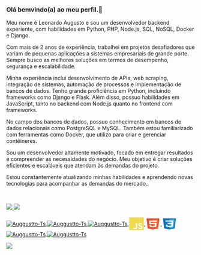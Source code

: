 
### Olá bemvindo(a) ao meu perfil.🚀
<p>Meu nome é Leonardo Augusto e sou um desenvolvedor backend experiente, com habilidades em Python, PHP, Node.js, SQL, NoSQL, Docker e Django.

Com mais de 2 anos de experiência, trabalhei em projetos desafiadores que variam de pequenas aplicações a sistemas empresariais de grande porte. Sempre busco as melhores soluções em termos de desempenho, segurança e escalabilidade.

Minha experiência inclui desenvolvimento de APIs, web scraping, integração de sistemas, automação de processos e implementação de bancos de dados. Tenho grande proficiência em Python, incluindo frameworks como Django e Flask. Além disso, possuo habilidades em JavaScript, tanto no backend com Node.js quanto no frontend com frameworks.

No campo dos bancos de dados, possuo conhecimento em bancos de dados relacionais como PostgreSQL e MySQL. Também estou familiarizado com ferramentas como Docker, que utilizo para criar e gerenciar contêineres.

Sou um desenvolvedor altamente motivado, focado em entregar resultados e compreender as necessidades do negócio. Meu objetivo é criar soluções eficientes e escaláveis que atendam às demandas do projeto.

Estou constantemente atualizando minhas habilidades e aprendendo novas tecnologias para acompanhar as demandas do mercado..</p><br>


<div align="center" style="display: flex; justify-content: space-between; width:100%">
  <a href="https://github.com/Auggustto">
  <img height="150em" src="https://github-readme-stats.vercel.app/api?username=Auggustto&show_icons=true&theme=dracula&include_all_commits=true&count_private=true"/>
  <img height="150em" src="https://github-readme-stats.vercel.app/api/top-langs/?username=Auggustto&layout=compact&langs_count=7&theme=dracula"/>
</div>
  
<div style="display: inline_block"><br>
  <img align="center" alt="Auggustto-Ts" height="35" width="40" src="https://cdn.jsdelivr.net/gh/devicons/devicon/icons/python/python-original.svg">
  <img align="center" alt="Auggustto-Ts" height="35" width="40" src="https://cdn.jsdelivr.net/gh/devicons/devicon/icons/nodejs/nodejs-original.svg">
  <img align="center" alt="Auggustto-Ts" height="35" width="50" src="https://cdn.jsdelivr.net/gh/devicons/devicon/icons/php/php-original.svg">
  <img align="center" alt="Auggustto-Js" height="35" width="40" src="https://raw.githubusercontent.com/devicons/devicon/master/icons/javascript/javascript-plain.svg">  
  <img align="center" alt="Auggustto-HTML" height="30" width="40" src="https://raw.githubusercontent.com/devicons/devicon/master/icons/html5/html5-original.svg">
  <img align="center" alt="Auggustto-CSS" height="30" width="40" src="https://raw.githubusercontent.com/devicons/devicon/master/icons/css3/css3-original.svg">
  <img align="center" alt="Auggustto-Ts" height="40" width="50" src="https://cdn.jsdelivr.net/gh/devicons/devicon/icons/docker/docker-original.svg">
  <img align="center" alt="Auggustto-Ts" height="30" width="40" src="https://cdn.jsdelivr.net/gh/devicons/devicon/icons/flutter/flutter-original.svg">
</div>
<div style="display: inline_block">
  
<a href="https://www.linkedin.com/in/leonardo-augusto-9316081b7" target="_blank"><img src="https://img.shields.io/badge/-LinkedIn-%230077B5?style=for-the-badge&logo=linkedin&logoColor=white" target="_blank"></a>
</div>
  
<!-- ![snake gif](https://github.com/Auggustto/Auggustto/blob/output/github-contribution-grid-snake.svg) -->
